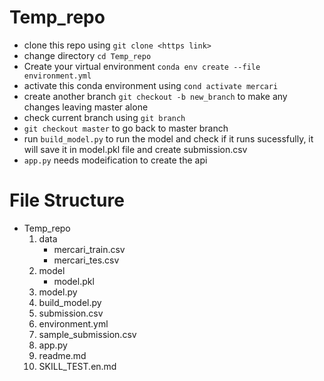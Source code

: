 # Temp_repo
- clone this repo using `git clone <https link>`
- change directory `cd Temp_repo`
- Create your virtual environment `conda env create --file environment.yml`
- activate this conda environment using `cond activate mercari`
- create another branch `git checkout -b new_branch` to make any changes leaving master alone
- check current branch using `git branch`
- `git checkout master` to go back to master branch
- run `build_model.py` to run the model and check if it runs sucessfully,  it will save it in model.pkl file and create submission.csv
- `app.py` needs modeification to create the api

# File Structure
- Temp_repo
  1. data
      - mercari_train.csv
      - mercari_tes.csv
  2. model
      - model.pkl
  3. model.py
  4. build_model.py
  5. submission.csv
  6. environment.yml
  7. sample_submission.csv
  8. app.py
  9. readme.md
  10. SKILL_TEST.en.md

